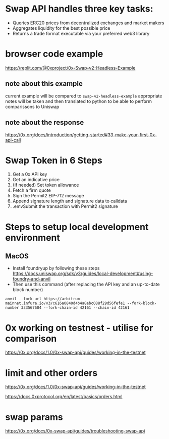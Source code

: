 # Swap API handles three key tasks:

- Queries ERC20 prices from decentralized exchanges and market makers
- Aggregates liquidity for the best possible price
- Returns a trade format executable via your preferred web3 library

# browser code example

https://replit.com/@0xproject/0x-Swap-v2-Headless-Example

## note about this example

current example will be compared to `swap-v2-headless-example`
appropriate notes will be taken and then translated to python to be able to perform comparissons to Uniswap

## note about the response

https://0x.org/docs/introduction/getting-started#33-make-your-first-0x-api-call

# Swap Token in 6 Steps

1. Get a 0x API key
2. Get an indicative price
3. (If needed) Set token allowance
4. Fetch a firm quote
5. Sign the Permit2 EIP-712 message
6. Append signature length and signature data to calldata
7. .emvSubmit the transaction with Permit2 signature

# Steps to setup local development environment

## MacOS

- Install foundryup by following these steps
  https://docs.uniswap.org/sdk/v3/guides/local-development#using-foundry-and-anvil
- Then use this command (after replacing the API key and an up-to-date block number)

```shell
anvil --fork-url https://arbitrum-mainnet.infura.io/v3/c616a0840d4b4a8ebc088f29d56fefe1 --fork-block-number 333567604 --fork-chain-id 42161 --chain-id 42161
```

# 0x working on testnest - utilise for comparison

https://0x.org/docs/1.0/0x-swap-api/guides/working-in-the-testnet

# limit and other orders

https://0x.org/docs/1.0/0x-swap-api/guides/working-in-the-testnet

https://docs.0xprotocol.org/en/latest/basics/orders.html

# swap params

https://0x.org/docs/0x-swap-api/guides/troubleshooting-swap-api
